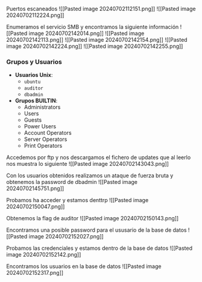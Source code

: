 Puertos escaneados
![[Pasted image 20240702112151.png]]
![[Pasted image 20240702112224.png]]

Enumeramos el servicio SMB y encontramos la siguiente información
![[Pasted image 20240702142014.png]]
![[Pasted image 20240702142113.png]]
![[Pasted image 20240702142154.png]]
![[Pasted image 20240702142224.png]]
![[Pasted image 20240702142255.png]]
### Grupos y Usuarios

- **Usuarios Unix**:
    - `ubuntu`
    - `auditor`
    - `dbadmin`
- **Grupos BUILTIN**:
    - Administrators
    - Users
    - Guests
    - Power Users
    - Account Operators
    - Server Operators
    - Print Operators


Accedemos por ftp y nos descargamos el  fichero de updates que al leerlo nos muestra lo siguiente
![[Pasted image 20240702143043.png]]

Con los usuarios obtenidos realizamos un ataque de fuerza bruta y obtenemos la password de dbadmin
![[Pasted image 20240702145751.png]]

Probamos ha acceder y estamos denttrp
![[Pasted image 20240702150047.png]]

Obtenemos la flag de auditor
![[Pasted image 20240702150143.png]]

Encontramos una posible password para el ususario de la base de datos
![[Pasted image 20240702152027.png]]

Probamos las credenciales y estamos dentro de la base de datos
![[Pasted image 20240702152142.png]]

Encontramos los usuarios en la base de datos
![[Pasted image 20240702152317.png]]